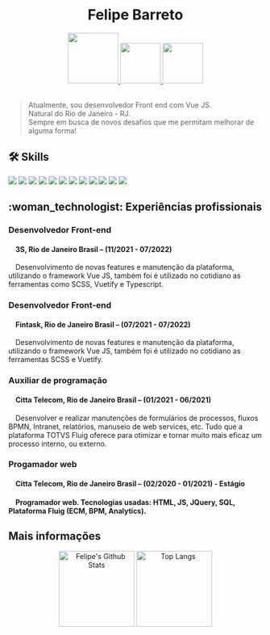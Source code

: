 <h1 align="center">Felipe Barreto</h1>
<div align="center"> 
  <a href="https://www.linkedin.com/in/barretof20/" alt="linkedin" target="_blank">
    <img width="100px" src="https://img.shields.io/badge/LinkedIn-%230077B5.svg?&style=flat-square&logo=linkedin&logoColor=white">
  </a>
  <a href="mailto:felipebarreto148@gmail.com" alt="gmail" target="_blank">
    <img width="80px" src="https://img.shields.io/badge/Gmail-D14836?style=for-the-badge&logo=gmail&logoColor=white" />
  </a>
  <a href="https://github.com/felipebarreto148" alt="github" target="_blank">
    <img width="80px" src="https://img.shields.io/badge/GitHub-000000?&style=flat-square&logo=GitHub&logoColor=white">
  </a>
</div>
<br />
<blockquote>
  Atualmente, sou desenvolvedor Front end com Vue JS. <br />
  Natural do Rio de Janeiro - RJ. <br />
  Sempre em busca de novos desafios que me permitam melhorar de alguma forma!
</blockquote>

<h2> 🛠️ Skills </h2>
<p>
  <img src="https://img.shields.io/badge/HTML5-E34F26?style=for-the-badge&logo=html5&logoColor=white" /> 
  <img src="https://img.shields.io/badge/CSS3-1572B6?style=for-the-badge&logo=css3&logoColor=white" /> 
  <img src="https://img.shields.io/badge/JavaScript-323330?style=for-the-badge&logo=javascript&logoColor=F7DF1E" />
  <img src="https://img.shields.io/badge/TypeScript-007ACC?style=for-the-badge&logo=typescript&logoColor=white" />
  <img src="https://img.shields.io/badge/Vue.js-35495E?style=for-the-badge&logo=vue.js&logoColor=4FC08D" />
  <img src="https://img.shields.io/badge/Sass-CC6699?style=for-the-badge&logo=sass&logoColor=white" /> 
  <img src="https://img.shields.io/badge/Node.js-43853D?style=for-the-badge&logo=node.js&logoColor=white" /> 
  <img src="https://img.shields.io/badge/Git-E34F26?style=for-the-badge&logo=git&logoColor=white" />
  <img src="https://img.shields.io/badge/C%2B%2B-00599C?style=for-the-badge&logo=c%2B%2B&logoColor=white" />
  <img src="https://img.shields.io/badge/Tailwind_CSS-38B2AC?style=for-the-badge&logo=tailwind-css&logoColor=white" />
  <img src="https://img.shields.io/badge/Docker-2496ED?style=for-the-badge&logo=docker&logoColor=white" />
  <img src="https://img.shields.io/badge/Linux-E34F26?style=for-the-badge&logo=linux&logoColor=black" />
</p>

<h2>:woman_technologist: Experiências profissionais</h2>
  <h3>Desenvolvedor Front-end</h3>
  <h4>&emsp;3S, Rio de Janeiro Brasil – (11/2021 - 07/2022)</h4>
  <p>&emsp;Desenvolvimento de novas features e manutenção da plataforma, utilizando o framework Vue JS, também foi é utilizado no cotidiano as ferramentas como SCSS, Vuetify e Typescript.</p>
  
  <h3>Desenvolvedor Front-end</h3>
  <h4>&emsp;Fintask, Rio de Janeiro Brasil – (07/2021 - 07/2022)</h4>
  <p>&emsp;Desenvolvimento de novas features e manutenção da plataforma, utilizando o framework Vue JS, também foi é utilizado no cotidiano as ferramentas SCSS e Vuetify.</p>

  <h3>Auxiliar de programação</h3>
  <h4>&emsp;Citta Telecom, Rio de Janeiro Brasil – (01/2021 - 06/2021)</h4>
  <p>&emsp;Desenvolver e realizar manutenções de formulários de processos, fluxos BPMN, Intranet, relatórios, manuseio de web services, etc. Tudo que a plataforma TOTVS Fluig oferece para otimizar e tornar muito mais eficaz um processo interno, ou externo.</p>

  <h3>Progamador web</h3>
  <h4>&emsp;Citta Telecom, Rio de Janeiro Brasil – (02/2020 - 01/2021) - Estágio<h4>
  <p>&emsp;Programador web. Tecnologias usadas: HTML, JS, JQuery, SQL, Plataforma Fluig (ECM, BPM, Analytics).</p>


<h2>Mais informações</h2>
<div align="center">
  <img height="150" alt="Felipe's Github Stats" src="https://github-readme-stats.vercel.app/api?username=felipebarreto148&show_icons=true&theme=vue-dark"> 
  <img height="150" alt="Top Langs" src="https://github-readme-stats.vercel.app/api/top-langs/?username=felipebarreto148&layout=compact&hide=vim%20script&theme=vue-dark&langs_count=5">
</div>

<!--
**felipebarreto148/felipebarreto148** is a ✨ _special_ ✨ repository because its `README.md` (this file) appears on your GitHub profile.

Here are some ideas to get you started:

- 🔭 I’m currently working on ...
- 🌱 I’m currently learning ...
- 👯 I’m looking to collaborate on ...
- 🤔 I’m looking for help with ...
- 💬 Ask me about ...
- 📫 How to reach me: ...
- 😄 Pronouns: ...
- ⚡ Fun fact: ...
-->

